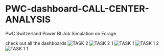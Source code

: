 # PWC-dashboard-CALL-CENTER-ANALYSIS
PwC Switzerland Power BI Job Simulation on Forage         

check out all the dashboards 
![TASK 2](https://github.com/pradhyum98/PWC-dashboard-CALL-CENTER-ANALYSIS/assets/73133235/ea8dc949-f479-419a-9b34-0611ea0169ac)
![TASK 2 1](https://github.com/pradhyum98/PWC-dashboard-CALL-CENTER-ANALYSIS/assets/73133235/219b7de2-20a2-4729-92b9-c7686ee52499)
![TASK 1](https://github.com/pradhyum98/PWC-dashboard-CALL-CENTER-ANALYSIS/assets/73133235/08166bad-3695-4aa6-b5b7-0651d6e9bfb0)
![TASK 1 2](https://github.com/pradhyum98/PWC-dashboard-CALL-CENTER-ANALYSIS/assets/73133235/6ab76614-3324-40b6-8d37-02be0337e1ea)
![TASK 1 1](https://github.com/pradhyum98/PWC-dashboard-CALL-CENTER-ANALYSIS/assets/73133235/7958442d-cdf0-40a8-ac60-133930be3bcf)
